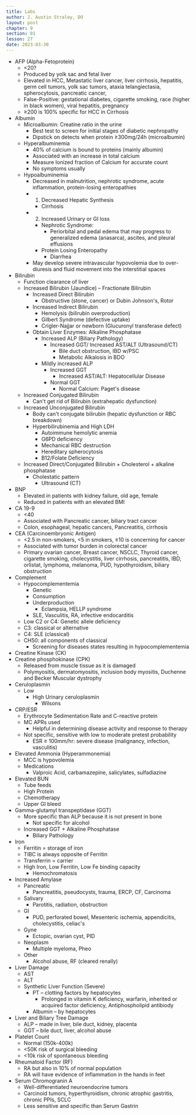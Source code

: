 ```yaml
---
title: Labs
author: J. Austin Straley, DO
layout: post
chapter: 9
section: 01
lesson: 27
date: 2023-03-30
---
```


- AFP (Alpha-Fetoprotein)
  - \<20?
  - Produced by yolk sac and fetal liver
  - Elevated in HCC, Metastatic liver cancer, liver cirrhosis, hepatitis, germ cell tumors, yolk sac tumors, ataxia telangiectasia, spherocytosis, pancreatic cancer,
  - False-Positive: gestational diabetes, cigarette smoking, race (higher in black women), viral hepatitis, pregnancy
  - ≥200 is 100% specific for HCC in Cirrhosis
- Albumin
  - Microalbumin: Creatine ratio in the urine
    - Best test to screen for initial stages of diabetic nephropathy
    - Dipstick on detects when protein ≥300mg/24h (microalbumin)
  - Hyperalbuminemia
    - 40% of calcium is bound to proteins (mainly albumin)
    - Associated with an increase in total calcium
    - Measure Ionized fraction of Calcium for accurate count
    - No symptoms usually
  - Hypoalbuminemia
      - Decreased in malnutrition, nephrotic syndrome, acute inflammation, protein-losing enteropathies
    - 1) Decreased Hepatic Synthesis
      - Cirrhosis
    - 2) Increased Urinary or GI loss
      - Nephrotic Syndrome:
        - Periorbital and pedal edema that may progress to generalized edema (anasarca), ascites, and pleural effusions
      - Protein Losing Enteropathy
        - Diarrhea
    - May develop severe intravascular hypovolemia due to over-diuresis and fluid movement into the interstitial spaces
- Bilirubin
  - Function clearance of liver
  - Increased Bilirubin (Jaundice) – Fractionate Bilirubin
    - Increased Direct Bilirubin
      - Obstructive (stone, cancer) or Dubin Johnson's, Rotor
    - Increased Indirect Bilirubin
      - Hemolysis (bilirubin overproduction)
      - Gilbert Syndrome (defective uptake)
      - Crigler-Najjar or newborn (Glucuronyl transferase defect)
    - Obtain Liver Enzymes: Alkaline Phosphatase
      - Increased ALP (Biliary Pathology)
        - Increased GGT/ Increased AST/ALT (Ultrasound/CT)
          - Bile duct obstruction, IBD w/PSC
          - Metabolic Alkalosis in BDO
      - Mildly increased ALP
        - Increased GGT
          - Increased AST/ALT: Hepatocellular Disease
        - Normal GGT
          - Normal Calcium: Paget's disease
  - Increased Conjugated Bilirubin
    - Can't get rid of Bilirubin (extrahepatic dysfunction)
  - Increased Unconjugated Bilirubin
    - Body can't conjugate bilirubin (hepatic dysfunction or RBC breakdown)
    - Hyperbilirubinemia and High LDH
      - Autoimmune hemolytic anemia
      - G6PD deficiency
      - Mechanical RBC destruction
      - Hereditary spherocytosis
      - B12/Folate Deficiency
  - Increased Direct/Conjugated Bilirubin + Cholesterol + alkaline phosphatase
    - Cholestatic pattern
      - Ultrasound (CT)
- BNP
  - Elevated in patients with kidney failure, old age, female
  - Reduced in patients with an elevated BMI
- CA 19-9
  - \<40
  - Associated with Pancreatic cancer, biliary tract cancer
  - Colon, esophageal, hepatic cancers, Pancreatitis, cirrhosis
- CEA (Carcinoembryonic Antigen)
  - \<2.5 in non-smokers, \<5 in smokers, ≥10 is concerning for cancer
  - Associated with tumor burden in colorectal cancer
  - Primary ovarian cancer, Breast cancer, NSCLC, Thyroid cancer, cigarette smoking, cholecystitis, liver cirrhosis, pancreatitis, IBD, orlistat, lymphoma, melanoma, PUD, hypothyroidism, biliary obstruction
- Complement
  - Hypocomplementemia
      - Genetic
      - Consumption
      - Underproduction
        - Eclampsia, HELLP syndrome
    - SLE, Vasculitis, RA, infective endocarditis
  - Low C2 or C4: Genetic allele deficiency
  - C3: classical or alternative
  - C4: SLE (classical)
  - CH50: all components of classical
    - Screening for diseases states resulting in hypocomplementemia
- Creatine Kinase (CK)
- Creatine phosphokinase (CPK)
  - Released from muscle tissue as it is damaged
  - Polymyositis, dermatomyositis, inclusion body myositis, Duchenne and Becker Muscular dystrophy
- Ceruloplasmin
  - Low
    - High Urinary ceruloplasmin
      - Wilsons
- CRP/ESR
  - Erythrocyte Sedimentation Rate and C-reactive protein
  - MC APRs used
    - Helpful in determining disease activity and response to therapy
  - Not specific, sensitive with low to moderate pretest probability
    - ESR ≥ 100mm/hr: severe disease (malignancy, infection, vasculitis)
- Elevated Ammonia (Hyperammonemia)
  - MCC is hypovolemia
  - Medications
    - Valproic Acid, carbamazepine, salicylates, sulfadiazine
- Elevated BUN
  - Tube feeds
  - High Protein
  - Chemotherapy
  - Upper GI bleed
- Gamma-glutamyl transpeptidase (GGT)
  - More specific than ALP because it is not present in bone
    - Not specific for alcohol
  - Increased GGT + Alkaline Phosphatase
    - Biliary Pathology
- Iron
  - Ferritin = storage of iron
  - TIBC is always opposite of Ferritin
  - Transferrin = carrier
  - High Iron, Low Ferritin, Low Fe binding capacity
    - Hemochromatosis
- Increased Amylase
  - Pancreatic
    - Pancreatitis, pseudocysts, trauma, ERCP, CF, Carcinoma
  - Salivary
    - Parotitis, radiation, obstruction
  - GI
    - PUD, perforated bowel, Mesenteric ischemia, appendicitis, cholecystitis, celiac's
  - Gyne
    - Ectopic, ovarian cyst, PID
  - Neoplasm
    - Multiple myeloma, Pheo
  - Other
    - Alcohol abuse, RF (cleared renally)
- Liver Damage
  - AST
  - ALT
  - Synthetic Liver Function (Severe)
    - PT – clotting factors by hepatocytes
      - Prolonged in vitamin K deficiency, warfarin, inherited or acquired factor deficiency, Antiphospholipid antibiody
    - Albumin – by hepatocytes
- Liver and Biliary Tree Damage
  - ALP – made in liver, bile duct, kidney, placenta
  - GGT – bile duct, liver, alcohol abuse
- Platelet Count
  - Normal (150k-400k)
  - \<50K risk of surgical bleeding
  - \<10k risk of spontaneous bleeding
- Rheumatoid Factor (RF)
  - RA but also in 10% of normal population
  - RA will have evidence of inflammation in the hands in feet
- Serum Chromogranin A
  - Well-differentiated neuroendocrine tumors
  - Carcinoid tumors, hyperthyroidism, chronic atrophic gastritis, chronic PPIs, SCLC
  - Less sensitive and specific than Serum Gastrin